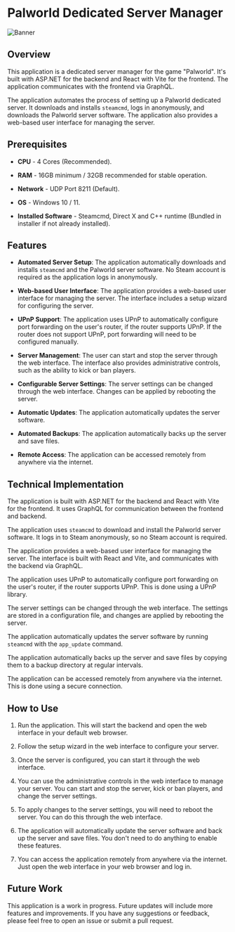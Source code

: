 # Palworld Dedicated Server Manager

![Banner](https://github.com/james-haddock/palworld-server-manager/assets/123553781/216e5b6a-4a14-4c44-a879-7090e1f9e076)

## Overview

This application is a dedicated server manager for the game "Palworld". It's built with ASP.NET for the backend and React with Vite for the frontend. The application communicates with the frontend via GraphQL.

The application automates the process of setting up a Palworld dedicated server. It downloads and installs `steamcmd`, logs in anonymously, and downloads the Palworld server software. The application also provides a web-based user interface for managing the server.

## Prerequisites

- **CPU** - 4 Cores (Recommended).

- **RAM** - 16GB minimum / 32GB recommended for stable operation.

- **Network** - UDP Port 8211 (Default).

- **OS** - Windows 10 / 11.

- **Installed Software** - Steamcmd, Direct X and C++ runtime (Bundled in installer if not already installed).

## Features

- **Automated Server Setup**: The application automatically downloads and installs `steamcmd` and the Palworld server software. No Steam account is required as the application logs in anonymously.

- **Web-based User Interface**: The application provides a web-based user interface for managing the server. The interface includes a setup wizard for configuring the server.

- **UPnP Support**: The application uses UPnP to automatically configure port forwarding on the user's router, if the router supports UPnP. If the router does not support UPnP, port forwarding will need to be configured manually.

- **Server Management**: The user can start and stop the server through the web interface. The interface also provides administrative controls, such as the ability to kick or ban players.

- **Configurable Server Settings**: The server settings can be changed through the web interface. Changes can be applied by rebooting the server.

- **Automatic Updates**: The application automatically updates the server software.

- **Automated Backups**: The application automatically backs up the server and save files.

- **Remote Access**: The application can be accessed remotely from anywhere via the internet.

## Technical Implementation

The application is built with ASP.NET for the backend and React with Vite for the frontend. It uses GraphQL for communication between the frontend and backend.

The application uses `steamcmd` to download and install the Palworld server software. It logs in to Steam anonymously, so no Steam account is required.

The application provides a web-based user interface for managing the server. The interface is built with React and Vite, and communicates with the backend via GraphQL.

The application uses UPnP to automatically configure port forwarding on the user's router, if the router supports UPnP. This is done using a UPnP library.

The server settings can be changed through the web interface. The settings are stored in a configuration file, and changes are applied by rebooting the server.

The application automatically updates the server software by running `steamcmd` with the `app_update` command.

The application automatically backs up the server and save files by copying them to a backup directory at regular intervals.

The application can be accessed remotely from anywhere via the internet. This is done using a secure connection.

## How to Use

1. Run the application. This will start the backend and open the web interface in your default web browser.

2. Follow the setup wizard in the web interface to configure your server.

3. Once the server is configured, you can start it through the web interface.

4. You can use the administrative controls in the web interface to manage your server. You can start and stop the server, kick or ban players, and change the server settings.

5. To apply changes to the server settings, you will need to reboot the server. You can do this through the web interface.

6. The application will automatically update the server software and back up the server and save files. You don't need to do anything to enable these features.

7. You can access the application remotely from anywhere via the internet. Just open the web interface in your web browser and log in.

## Future Work

This application is a work in progress. Future updates will include more features and improvements. If you have any suggestions or feedback, please feel free to open an issue or submit a pull request.
